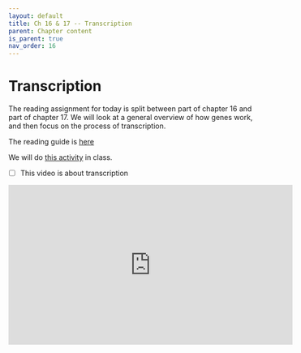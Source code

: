 ```yaml
---
layout: default
title: Ch 16 & 17 -- Transcription
parent: Chapter content
is_parent: true
nav_order: 16
---
```


# Transcription

The reading assignment for today is split between part of chapter 16 and part of chapter 17. We will look at a general overview of how genes work, and then focus on the process of transcription.

The reading guide is [here](ch16_17_rg.html)

We will do [this activity](ch16_Transcription.html) in class.

- [ ] This video is about transcription
<iframe width="560" height="315" src="https://www.youtube.com/embed/GjRCAI6tjac" frameborder="0" allow="accelerometer; autoplay; clipboard-write; encrypted-media; gyroscope; picture-in-picture" allowfullscreen></iframe>
